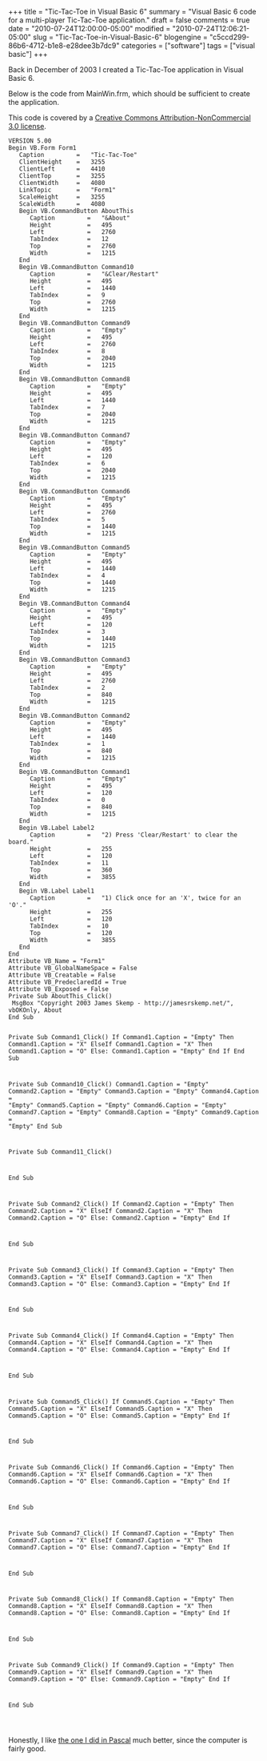 +++
title = "Tic-Tac-Toe in Visual Basic 6"
summary = "Visual Basic 6 code for a multi-player Tic-Tac-Toe application."
draft = false
comments = true
date = "2010-07-24T12:00:00-05:00"
modified = "2010-07-24T12:06:21-05:00"
slug = "Tic-Tac-Toe-in-Visual-Basic-6"
blogengine = "c5ccd299-86b6-4712-b1e8-e28dee3b7dc9"
categories = ["software"]
tags = ["visual basic"]
+++

<p>Back in December of 2003 I created a Tic-Tac-Toe application in Visual Basic 6.</p>
<p>Below is the code from MainWin.frm, which should be sufficient to create the application.</p>
<p>This code is covered by a <a rel="external" href="http://creativecommons.org/licenses/by-nc/3.0/">Creative Commons Attribution-NonCommercial 3.0 license</a>.</p>
<pre class="code"><code class="vb">VERSION 5.00
Begin VB.Form Form1 
   Caption         =   "Tic-Tac-Toe"
   ClientHeight    =   3255
   ClientLeft      =   4410
   ClientTop       =   3255
   ClientWidth     =   4080
   LinkTopic       =   "Form1"
   ScaleHeight     =   3255
   ScaleWidth      =   4080
   Begin VB.CommandButton AboutThis 
      Caption         =   "&amp;About"
      Height          =   495
      Left            =   2760
      TabIndex        =   12
      Top             =   2760
      Width           =   1215
   End
   Begin VB.CommandButton Command10 
      Caption         =   "&amp;Clear/Restart"
      Height          =   495
      Left            =   1440
      TabIndex        =   9
      Top             =   2760
      Width           =   1215
   End
   Begin VB.CommandButton Command9 
      Caption         =   "Empty"
      Height          =   495
      Left            =   2760
      TabIndex        =   8
      Top             =   2040
      Width           =   1215
   End
   Begin VB.CommandButton Command8 
      Caption         =   "Empty"
      Height          =   495
      Left            =   1440
      TabIndex        =   7
      Top             =   2040
      Width           =   1215
   End
   Begin VB.CommandButton Command7 
      Caption         =   "Empty"
      Height          =   495
      Left            =   120
      TabIndex        =   6
      Top             =   2040
      Width           =   1215
   End
   Begin VB.CommandButton Command6 
      Caption         =   "Empty"
      Height          =   495
      Left            =   2760
      TabIndex        =   5
      Top             =   1440
      Width           =   1215
   End
   Begin VB.CommandButton Command5 
      Caption         =   "Empty"
      Height          =   495
      Left            =   1440
      TabIndex        =   4
      Top             =   1440
      Width           =   1215
   End
   Begin VB.CommandButton Command4 
      Caption         =   "Empty"
      Height          =   495
      Left            =   120
      TabIndex        =   3
      Top             =   1440
      Width           =   1215
   End
   Begin VB.CommandButton Command3 
      Caption         =   "Empty"
      Height          =   495
      Left            =   2760
      TabIndex        =   2
      Top             =   840
      Width           =   1215
   End
   Begin VB.CommandButton Command2 
      Caption         =   "Empty"
      Height          =   495
      Left            =   1440
      TabIndex        =   1
      Top             =   840
      Width           =   1215
   End
   Begin VB.CommandButton Command1 
      Caption         =   "Empty"
      Height          =   495
      Left            =   120
      TabIndex        =   0
      Top             =   840
      Width           =   1215
   End
   Begin VB.Label Label2 
      Caption         =   "2) Press 'Clear/Restart' to clear the board."
      Height          =   255
      Left            =   120
      TabIndex        =   11
      Top             =   360
      Width           =   3855
   End
   Begin VB.Label Label1 
      Caption         =   "1) Click once for an 'X', twice for an 'O'."
      Height          =   255
      Left            =   120
      TabIndex        =   10
      Top             =   120
      Width           =   3855
   End
End
Attribute VB_Name = "Form1"
Attribute VB_GlobalNameSpace = False
Attribute VB_Creatable = False
Attribute VB_PredeclaredId = True
Attribute VB_Exposed = False
Private Sub AboutThis_Click()
 MsgBox "Copyright 2003 James Skemp - http://jamesrskemp.net/", vbOKOnly, About
End Sub

Private Sub Command1_Click()
 If Command1.Caption = "Empty" Then
  Command1.Caption = "X"
 ElseIf Command1.Caption = "X" Then
  Command1.Caption = "O"
 Else: Command1.Caption = "Empty"
 End If
End Sub


Private Sub Command10_Click()
 Command1.Caption = "Empty"
 Command2.Caption = "Empty"
 Command3.Caption = "Empty"
 Command4.Caption = "Empty"
 Command5.Caption = "Empty"
 Command6.Caption = "Empty"
 Command7.Caption = "Empty"
 Command8.Caption = "Empty"
 Command9.Caption = "Empty"
End Sub

Private Sub Command11_Click()

End Sub

Private Sub Command2_Click()
 If Command2.Caption = "Empty" Then
  Command2.Caption = "X"
 ElseIf Command2.Caption = "X" Then
  Command2.Caption = "O"
 Else: Command2.Caption = "Empty"
 End If

End Sub

Private Sub Command3_Click()
 If Command3.Caption = "Empty" Then
  Command3.Caption = "X"
 ElseIf Command3.Caption = "X" Then
  Command3.Caption = "O"
 Else: Command3.Caption = "Empty"
 End If

End Sub

Private Sub Command4_Click()
 If Command4.Caption = "Empty" Then
  Command4.Caption = "X"
 ElseIf Command4.Caption = "X" Then
  Command4.Caption = "O"
 Else: Command4.Caption = "Empty"
 End If

End Sub

Private Sub Command5_Click()
 If Command5.Caption = "Empty" Then
  Command5.Caption = "X"
 ElseIf Command5.Caption = "X" Then
  Command5.Caption = "O"
 Else: Command5.Caption = "Empty"
 End If

End Sub

Private Sub Command6_Click()
 If Command6.Caption = "Empty" Then
  Command6.Caption = "X"
 ElseIf Command6.Caption = "X" Then
  Command6.Caption = "O"
 Else: Command6.Caption = "Empty"
 End If

End Sub

Private Sub Command7_Click()
 If Command7.Caption = "Empty" Then
  Command7.Caption = "X"
 ElseIf Command7.Caption = "X" Then
  Command7.Caption = "O"
 Else: Command7.Caption = "Empty"
 End If

End Sub

Private Sub Command8_Click()
 If Command8.Caption = "Empty" Then
  Command8.Caption = "X"
 ElseIf Command8.Caption = "X" Then
  Command8.Caption = "O"
 Else: Command8.Caption = "Empty"
 End If

End Sub

Private Sub Command9_Click()
 If Command9.Caption = "Empty" Then
  Command9.Caption = "X"
 ElseIf Command9.Caption = "X" Then
  Command9.Caption = "O"
 Else: Command9.Caption = "Empty"
 End If

End Sub

</code></pre>
<p>Honestly, I like <a href="http://strivinglife.com/words/post/Pascal-Programming-JRSs-Tic-Tac-Toe.aspx">the one I did in Pascal</a> much better, since the computer is fairly good.</p>
